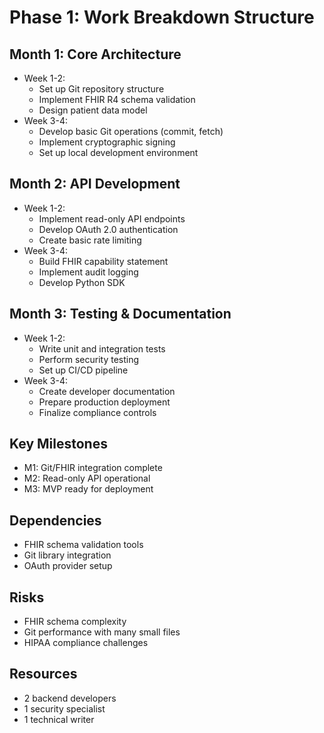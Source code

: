 # Phase 1: Work Breakdown Structure

## Month 1: Core Architecture
- Week 1-2:
  - Set up Git repository structure
  - Implement FHIR R4 schema validation
  - Design patient data model
- Week 3-4:
  - Develop basic Git operations (commit, fetch)
  - Implement cryptographic signing
  - Set up local development environment

## Month 2: API Development
- Week 1-2:
  - Implement read-only API endpoints
  - Develop OAuth 2.0 authentication
  - Create basic rate limiting
- Week 3-4:
  - Build FHIR capability statement
  - Implement audit logging
  - Develop Python SDK

## Month 3: Testing & Documentation
- Week 1-2:
  - Write unit and integration tests
  - Perform security testing
  - Set up CI/CD pipeline
- Week 3-4:
  - Create developer documentation
  - Prepare production deployment
  - Finalize compliance controls

## Key Milestones
- M1: Git/FHIR integration complete
- M2: Read-only API operational
- M3: MVP ready for deployment

## Dependencies
- FHIR schema validation tools
- Git library integration
- OAuth provider setup

## Risks
- FHIR schema complexity
- Git performance with many small files
- HIPAA compliance challenges

## Resources
- 2 backend developers
- 1 security specialist
- 1 technical writer
